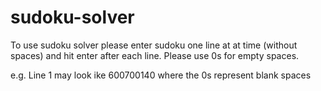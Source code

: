 # sudoku-solver

To use sudoku solver please enter sudoku one line at at time (without spaces) and hit enter after each line. Please use 0s for empty spaces.

e.g. Line 1 may look ike 600700140 where the 0s represent blank spaces
